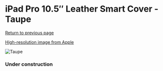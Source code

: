 # iPad Pro 10.5″ Leather Smart Cover - Taupe

[Return to previous page](/ipad_pro105)

[High-resolution image from Apple](https://store.storeimages.cdn-apple.com/8756/as-images.apple.com/is/MPU82?wid=4500&hei=4500&fmt=png)

<div style="width: 384px"><img src="/everysource/MPU82.png" alt="Taupe"></div>

### Under construction
